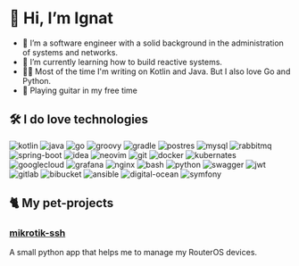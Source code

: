 # 👋 Hi, I’m Ignat
- 👀 I’m a software engineer with a solid background in the administration of systems and networks.
- 🌱 I’m currently learning how to build reactive systems.
- 👨‍💻 Most of the time I'm writing on Kotlin and Java. But I also love Go and Python.
- 🎸 Playing guitar in my free time

## 🛠 I do love technologies
![kotlin](https://img.shields.io/badge/Kotlin-0095D5?&style=for-the-badge&logo=kotlin&logoColor=white)
![java](https://img.shields.io/badge/Java-ED8B00?style=for-the-badge&logo=java&logoColor=white)
![go](https://img.shields.io/badge/Go-00ADD8?style=for-the-badge&logo=go&logoColor=white)
![groovy](https://img.shields.io/badge/Groovy-5E97B6?style=for-the-badge&logo=Apache%20Groovy&logoColor=white)
![gradle](https://img.shields.io/badge/gradle-02303A?style=for-the-badge&logo=gradle&logoColor=white)
![postres](https://img.shields.io/badge/PostgreSQL-316192?style=for-the-badge&logo=postgresql&logoColor=white)
![mysql](https://img.shields.io/badge/MySQL-00000F?style=for-the-badge&logo=mysql&logoColor=white)
![rabbitmq](https://img.shields.io/badge/Rabbitmq-FF6600?style=for-the-badge&logo=rabbitmq&logoColor=white)
![spring-boot](https://img.shields.io/badge/Spring_Boot-F2F4F9?style=for-the-badge&logo=spring-boot)
![idea](https://img.shields.io/badge/IntelliJIDEA-000000.svg?style=for-the-badge&logo=intellij-idea&logoColor=white)
![neovim](https://img.shields.io/badge/NeoVim-%2357A143.svg?&style=for-the-badge&logo=neovim&logoColor=white)
![git](https://img.shields.io/badge/Git-F05032?style=for-the-badge&logo=git&logoColor=white)
![docker](https://img.shields.io/badge/Docker-2CA5E0?style=for-the-badge&logo=docker&logoColor=white)
![kubernates](https://img.shields.io/badge/kubernetes-326ce5.svg?&style=for-the-badge&logo=kubernetes&logoColor=white)
![googlecloud](https://img.shields.io/badge/GoogleCloud-%234285F4.svg?style=for-the-badge&logo=google-cloud&logoColor=white)
![grafana](https://img.shields.io/badge/grafana-%23F46800.svg?style=for-the-badge&logo=grafana&logoColor=white)
![nginx](https://img.shields.io/badge/Nginx-009639?style=for-the-badge&logo=nginx&logoColor=white)
![bash](https://img.shields.io/badge/Shell_Script-121011?style=for-the-badge&logo=gnu-bash&logoColor=white)
![python](https://img.shields.io/badge/Python-3776AB?style=for-the-badge&logo=python&logoColor=white)
![swagger](https://img.shields.io/badge/Swagger-85EA2D?style=for-the-badge&logo=Swagger&logoColor=white)
![jwt](https://img.shields.io/badge/JWT-000000?style=for-the-badge&logo=JSON%20web%20tokens&logoColor=white)
![gitlab](https://img.shields.io/badge/GitLab-330F63?style=for-the-badge&logo=gitlab&logoColor=white)
![bibucket](https://img.shields.io/badge/Bitbucket-0747a6?style=for-the-badge&logo=bitbucket&logoColor=white)
![ansible](https://img.shields.io/badge/Ansible-000000?style=for-the-badge&logo=ansible&logoColor=white)
![digital-ocean](https://img.shields.io/badge/DigitalOcean-%230167ff.svg?style=for-the-badge&logo=digitalOcean&logoColor=white)
![symfony](https://img.shields.io/badge/symfony-%23000000.svg?style=for-the-badge&logo=symfony&logoColor=white)


## 🐈 My pet-projects

### [mikrotik-ssh](https://github.com/i-vrnv/mikrotik-ssh)
A small python app that helps me to manage my RouterOS devices.

<!---
i-vrnv/i-vrnv is a ✨ special ✨ repository because its `README.md` (this file) appears on your GitHub profile.
You can click the Preview link to take a look at your changes.
--->
